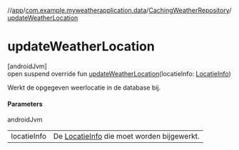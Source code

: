 //[app](../../../index.md)/[com.example.myweatherapplication.data](../index.md)/[CachingWeatherRepository](index.md)/[updateWeatherLocation](update-weather-location.md)

# updateWeatherLocation

[androidJvm]\
open suspend override fun [updateWeatherLocation](update-weather-location.md)(locatieInfo: [LocatieInfo](../../com.example.myweatherapplication.ui.model/-locatie-info/index.md))

Werkt de opgegeven weerlocatie in de database bij.

#### Parameters

androidJvm

| | |
|---|---|
| locatieInfo | De [LocatieInfo](../../com.example.myweatherapplication.ui.model/-locatie-info/index.md) die moet worden bijgewerkt. |
